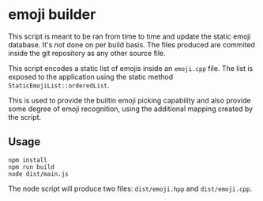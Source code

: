 # emoji builder

This script is meant to be ran from time to time and update the static emoji database. 
It's _not_ done on per build basis. 
The files produced are commited inside the git repository as any other source file.

This script encodes a static list of emojis inside an `emoji.cpp` file.
The list is exposed to the application using the static method `StaticEmojiList::orderedList`.

This is used to provide the builtin emoji picking capability and also provide some degree of emoji recognition, using the additional mapping created by the script.

## Usage

```
npm install
npm run build
node dist/main.js
```

The node script will produce two files: `dist/emoji.hpp` and `dist/emoji.cpp`.
